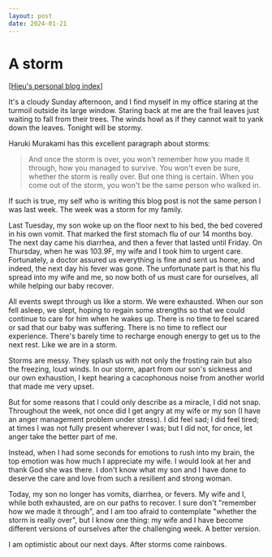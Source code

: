 ```yaml
---
layout: post
date: 2024-01-21
---
```


A storm
=======

[[Hieu's personal blog index](./index)]

It's a cloudy Sunday afternoon, and I find myself in my office staring at the
turmoil outside its large window. Staring back at me are the frail leaves just
waiting to fall from their trees. The winds howl as if they cannot wait to yank
down the leaves. Tonight will be stormy.

Haruki Murakami has this excellent paragraph about storms:
> And once the storm is over, you won't remember how you made it through, how
you managed to survive. You won't even be sure, whether the storm is really
over. But one thing is certain. When you come out of the storm, you won't be
the same person who walked in.

If such is true, my self who is writing this blog post is not the same person I
was last week. The week was a storm for my family.

Last Tuesday, my son woke up on the floor next to his bed, the bed covered in
his own vomit. That marked the first stomach flu of our 14 months boy. The next
day came his diarrhea, and then a fever that lasted until Friday. On Thursday,
when he was 103.9F, my wife and I took him to urgent care.  Fortunately, a
doctor assured us everything is fine and sent us home, and indeed, the next day
his fever was gone. The unfortunate part is that his flu spread into my wife and
me, so now both of us must care for ourselves, all while helping our baby
recover.

All events swept through us like a storm. We were exhausted. When our son fell
asleep, we slept, hoping to regain some strengths so that we could continue to
care for him when he wakes up. There is no time to feel scared or sad that our
baby was suffering. There is no time to reflect our experience. There's barely
time to recharge enough energy to get us to the next rest. Like we are in a
storm.

Storms are messy. They splash us with not only the frosting rain but also the
freezing, loud winds. In our storm, apart from our son's sickness and our own
exhaustion, I kept hearing a cacophonous noise from another world that made me
very upset.

But for some reasons that I could only describe as a miracle, I did not snap.
Throughout the week, not once did I get angry at my wife or my son (I have an
anger management problem under stress). I did feel sad; I did feel tired; at
times I was not fully present wherever I was; but I did not, for once, let anger
take the better part of me.

Instead, when I had some seconds for emotions to rush into my brain, the top
emotion was how much I appreciate my wife. I would look at her and thank God she
was there. I don't know what my son and I have done to deserve the care and love
from such a resilient and strong woman.

Today, my son no longer has vomits, diarrhea, or fevers. My wife and I, while
both exhausted, are on our paths to recover. I sure don't "remember how we made
it through", and I am too afraid to contemplate "whether the storm is really
over", but I know one thing: my wife and I have become different versions of
ourselves after the challenging week. A better version.

I am optimistic about our next days. After storms come rainbows.
